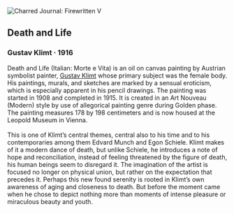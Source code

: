 <div class="artwork-of-the-day">
  <div class="container">
    <div class="img-wrapper">
      <img
        src="https://uploads2.wikiart.org/00475/images/gustav-klimt/death-and-life-1915-1916.jpg!Large.jpg"
        alt="Charred Journal: Firewritten V" />
    </div>
    <div class="artwork-detail">
      <div class="artwork-origin"> 
        <h2 class="artwork-name">Death and Life</h2>
        <h3 class="artist">
          Gustav Klimt
                    ·  1916
        </h3>
      </div>
      <p class="description">
        <span class="artwork-description-text ng-binding" ng-bind-html="viewModel.ArtworkOfTheDay.Description | unsafe">Death and Life (Italian: Morte e Vita) is an oil on canvas painting by Austrian symbolist painter, <a target="_blank" href="/en/gustav-klimt">Gustav Klimt</a> whose primary subject was the female body. His paintings, murals, and sketches are marked by a sensual eroticism, which is especially apparent in his pencil drawings. The painting was started in 1908 and completed in 1915. It is created in an Art Nouveau (Modern) style by use of allegorical painting genre during Golden phase. The painting measures 178 by 198 centimeters and is now housed at the Leopold Museum in Vienna.
<br>
<br>This is one of Klimt’s central themes, central also to his time and to his contemporaries among them Edvard Munch and Egon Schiele. Klimt makes of it a modern dance of death, but unlike Schiele, he introduces a note of hope and reconciliation, instead of feeling threatened by the figure of death, his human beings seem to disregard it. The imagination of the artist is focused no longer on physical union, but rather on the expectation that precedes it. Perhaps this new found serenity is rooted in Klimt’s own awareness of aging and closeness to death. But before the moment came when he chose to depict nothing more than moments of intense pleasure or miraculous beauty and youth.</span>
                        <div class="text-shadow-container" ng-show="showShadow" style=""></div>
      </p>
    </div>
  </div>

</div>
